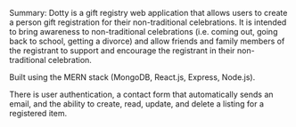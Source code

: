 Summary: Dotty is a gift registry web application that allows users to create a person gift registration for their non-traditional celebrations. It is intended to bring awareness to non-traditional celebrations (i.e. coming out, going back to school, getting a divorce) and allow friends and family members of the registrant to support and encourage the registrant in their non-traditional celebration. 

Built using the MERN stack (MongoDB, React.js, Express, Node.js). 

There is user authentication, a contact form that automatically sends an email, and the ability to create, read, update, and delete a listing for a registered item. 
